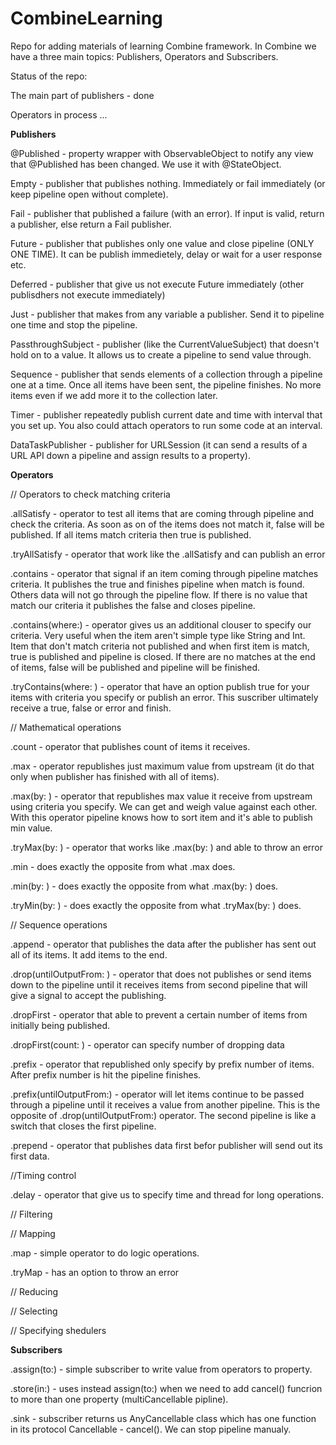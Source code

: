 # CombineLearning

Repo for adding materials of learning Combine framework. 
In Combine we have a three main topics: Publishers, Operators and Subscribers.

Status of the repo: 

The main part of publishers - done

Operators in process ...



**Publishers**

@Published - property wrapper with ObservableObject to notify any view that @Published has been changed. We use it with @StateObject.

Empty - publisher that publishes nothing. Immediately or fail immediately (or keep pipeline open without complete).

Fail - publisher that published a failure (with an error). If input is valid, return a publisher, else return a Fail publisher.

Future - publisher that publishes only one value and close pipeline (ONLY ONE TIME). It can be publish immedietely, delay or wait for a user response etc. 

Deferred - publisher that give us not execute Future immediately (other publisdhers not execute immediately)

Just - publisher that makes from any variable a publisher. Send it to pipeline one time and stop the pipeline.

PassthroughSubject - publisher (like  the CurrentValueSubject) that doesn't hold on to a value. It allows us to create a pipeline to send value through.

Sequence - publisher that sends elements of a collection through a pipeline one at a time. Once all items have been sent, the pipeline finishes. No more items even if we add more it to the collection later.

Timer - publisher repeatedly publish current date and time with interval that you set up. You also could attach operators to run some code at an interval.

DataTaskPublisher - publisher for URLSession (it can send a results of a URL API down a pipeline and assign results to a property).

**Operators**

// Operators to check matching criteria

.allSatisfy - operator to test all items that are coming through pipeline and check the criteria. As soon as on of the items does not match it, false will be published. If all items match criteria then true is published.

.tryAllSatisfy - operator that work like the .allSatisfy and can publish an error

.contains - operator that signal if an item coming through pipeline matches criteria. It publishes the true and finishes pipeline when match is found. Others data will not go through the pipeline flow. If there is no value that match our criteria it publishes the false and closes pipeline.

.contains(where:) - operator gives us an additional clouser to specify our criteria. Very useful when the item aren't simple type like String and Int. Item that don't match criteria not published and when first item is match, true is published and pipeline is closed. If there are no matches at the end of items, false will be published and pipeline will be finished.

.tryContains(where: ) - operator that have an option publish true for your items with criteria you specify or publish an error. This suscriber ultimately receive a true, false or error and finish.

// Mathematical operations

.count - operator that publishes count of items it receives.

.max - operator republishes just maximum value from upstream (it do that only when publisher has finished with all of items).

.max(by: ) - operator that republishes max value it receive from upstream using criteria you specify. We can get and weigh value against each other. With this operator pipeline knows how to sort item and it's able to publish min value.

.tryMax(by: ) - operator that works like .max(by: ) and able to throw an error

.min - does exactly the opposite from what .max does.

.min(by: ) - does exactly the opposite from what .max(by: ) does.

.tryMin(by: ) - does exactly the opposite from what .tryMax(by: ) does.

// Sequence operations

.append - operator that publishes the data after the publisher has sent out all of its items. It add items to the end.

.drop(untilOutputFrom: ) - operator that does not publishes or send items down to the pipeline until it receives items from second pipeline that will give a signal to accept the publishing.

.dropFirst - operator that able to prevent a certain number of items from initially being published.

.dropFirst(count: ) - operator can specify number of dropping data

.prefix - operator that republished only specify by prefix number of items. After prefix number is hit the pipeline finishes.

.prefix(untilOutputFrom:) - operator will let items continue to be passed through a pipeline until it receives a value from another pipeline. This is the opposite of .drop(untilOutputFrom:) operator. The second pipeline is like a switch that closes the first pipeline.

.prepend - operator that publishes data first befor publisher will send out its first data.

//Timing control

.delay - operator that give us to specify time and thread for long operations.

// Filtering

// Mapping

.map - simple operator to do logic operations.

.tryMap - has an option to throw an error

// Reducing


// Selecting

// Specifying shedulers


**Subscribers**

.assign(to:) - simple subscriber to write value from operators to property.

.store(in:) - uses instead assign(to:) when we need to add cancel() funcrion to more than one property (multiCancellable pipline). 

.sink - subscriber returns us AnyCancellable class which has one function in its protocol Cancellable - cancel(). We can stop pipeline manualy.
